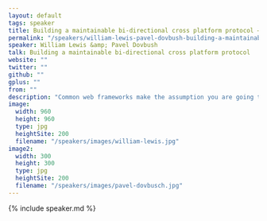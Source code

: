 ```yaml
---
layout: default
tags: speaker
title: Building a maintainable bi-directional cross platform protocol – William Lewis &amp; Pavel Dovbush
permalink: "/speakers/william-lewis-pavel-dovbush-building-a-maintainable-bi-directional-cross-platform-protocol.html"
speaker: William Lewis &amp; Pavel Dovbush
talk: Building a maintainable bi-directional cross platform protocol
website: ""
twitter: ""
github: ""
gplus: ""
from: ""
description: "Common web frameworks make the assumption you are going to build against a Restful API, but what if your use case doesn't fit with the Restful principles. How might you go about systematically designing a protocol between client and server? In this talk we are going to discuss how you can design and build an RPC style protocol and service layer that is flexible and extenisble enough to serve multiple cross platform clients and servers, growing with application needs whilst letting developers focus on building features instead of maintaining API boilerplate."
image:
  width: 960
  height: 960
  type: jpg
  heightSite: 200
  filename: "/speakers/images/william-lewis.jpg"
image2:
  width: 300
  height: 300
  type: jpg
  heightSite: 200
  filename: "/speakers/images/pavel-dovbusch.jpg"
---
```


{% include speaker.md %}

